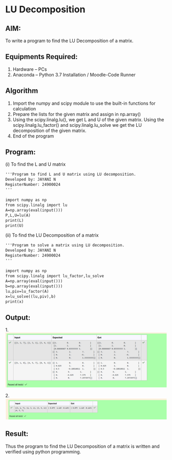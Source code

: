 # LU Decomposition 

## AIM:
To write a program to find the LU Decomposition of a matrix.

## Equipments Required:
1. Hardware – PCs
2. Anaconda – Python 3.7 Installation / Moodle-Code Runner

## Algorithm
1. Import the numpy and scipy module to use the built-in functions for calculation
2. Prepare the lists for the given matrix and assign in np.array()
3. Using the scipy.linalg.lu(), we get L and U  of the given matrix. Using the scipy.linalg.lu_factor() and scipy.linalg.lu_solve we get the LU decomposition of the given matrix.
4. End of the program

## Program:
(i) To find the L and U matrix

    '''Program to find L and U matrix using LU decomposition.
    Developed by: JAYANI N
    RegisterNumber: 24900024
    '''

    import numpy as np
    from scipy.linalg import lu
    A=np.array(eval(input()))
    P,L,U=lu(A)
    print(L)
    print(U)

(ii) To find the LU Decomposition of a matrix

    '''Program to solve a matrix using LU decomposition.
    Developed by: JAYANI N
    RegisterNumber: 24900024
    '''

    import numpy as np
    from scipy.linalg import lu_factor,lu_solve
    A=np.array(eval(input()))
    b=np.array(eval(input()))
    lu,piv=lu_factor(A)
    x=lu_solve((lu,piv),b)
    print(x)


## Output:

1.![alt text](<Screenshot 2024-11-30 104553.png>)

2.![alt text](<Screenshot 2024-11-30 104623.png>)


## Result:
Thus the program to find the LU Decomposition of a matrix is written and verified using python programming.

